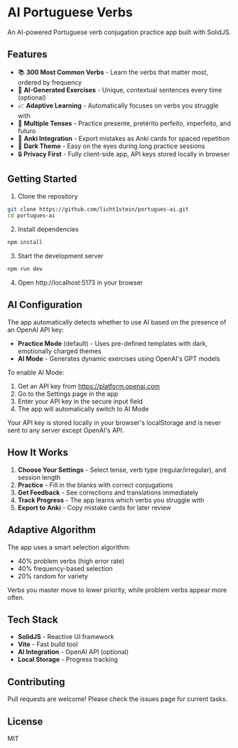 # AI Portuguese Verbs

An AI-powered Portuguese verb conjugation practice app built with SolidJS.

## Features

- 📚 **300 Most Common Verbs** - Learn the verbs that matter most, ordered by frequency
- 🤖 **AI-Generated Exercises** - Unique, contextual sentences every time (optional)
- 📈 **Adaptive Learning** - Automatically focuses on verbs you struggle with
- 🎯 **Multiple Tenses** - Practice presente, pretérito perfeito, imperfeito, and futuro
- 📝 **Anki Integration** - Export mistakes as Anki cards for spaced repetition
- 🌙 **Dark Theme** - Easy on the eyes during long practice sessions
- 🔒 **Privacy First** - Fully client-side app, API keys stored locally in browser

## Getting Started

1. Clone the repository
```bash
git clone https://github.com/licht1stein/portugues-ai.git
cd portugues-ai
```

2. Install dependencies
```bash
npm install
```

3. Start the development server
```bash
npm run dev
```

4. Open http://localhost:5173 in your browser

## AI Configuration

The app automatically detects whether to use AI based on the presence of an OpenAI API key:

- **Practice Mode** (default) - Uses pre-defined templates with dark, emotionally charged themes
- **AI Mode** - Generates dynamic exercises using OpenAI's GPT models

To enable AI Mode:
1. Get an API key from https://platform.openai.com
2. Go to the Settings page in the app
3. Enter your API key in the secure input field
4. The app will automatically switch to AI Mode

Your API key is stored locally in your browser's localStorage and is never sent to any server except OpenAI's API.

## How It Works

1. **Choose Your Settings** - Select tense, verb type (regular/irregular), and session length
2. **Practice** - Fill in the blanks with correct conjugations
3. **Get Feedback** - See corrections and translations immediately
4. **Track Progress** - The app learns which verbs you struggle with
5. **Export to Anki** - Copy mistake cards for later review

## Adaptive Algorithm

The app uses a smart selection algorithm:
- 40% problem verbs (high error rate)
- 40% frequency-based selection
- 20% random for variety

Verbs you master move to lower priority, while problem verbs appear more often.

## Tech Stack

- **SolidJS** - Reactive UI framework
- **Vite** - Fast build tool
- **AI Integration** - OpenAI API (optional)
- **Local Storage** - Progress tracking

## Contributing

Pull requests are welcome! Please check the issues page for current tasks.

## License

MIT